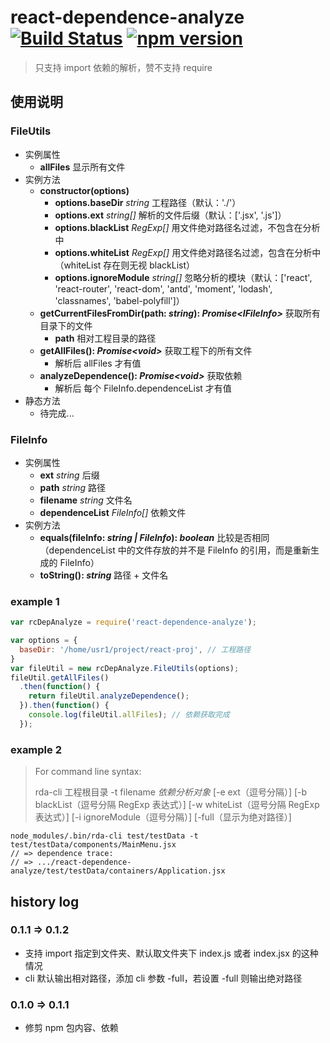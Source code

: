 # react-dependence-analyze [![Build Status](https://travis-ci.org/LPegasus/react-dependence-analyze.svg?branch=master)](https://travis-ci.org/LPegasus/react-dependence-analyze) [![npm version](https://badge.fury.io/js/react-dependence-analyze.svg)](https://badge.fury.io/js/react-dependence-analyze)

> 只支持 import 依赖的解析，赞不支持 require

## 使用说明

### FileUtils

* 实例属性
  * **allFiles** 显示所有文件
* 实例方法
  * **constructor(options)**
    * **options.baseDir** _string_ 工程路径（默认：'./'）
    * **options.ext** _string[]_ 解析的文件后缀（默认：['.jsx', '.js']）
    * **options.blackList** _RegExp[]_ 用文件绝对路径名过滤，不包含在分析中
    * **options.whiteList** _RegExp[]_ 用文件绝对路径名过滤，包含在分析中（whiteList 存在则无视 blackList）
    * **options.ignoreModule** _string[]_ 忽略分析的模块（默认：['react', 'react-router', 'react-dom', 'antd', 'moment', 'lodash', 'classnames', 'babel-polyfill']）
  * **getCurrentFilesFromDir(path: _string_): _Promise\<IFileInfo>_**  获取所有目录下的文件
    * **path** 相对工程目录的路径
  * **getAllFiles(): _Promise\<void>_** 获取工程下的所有文件
    * 解析后 allFiles 才有值
  * **analyzeDependence(): _Promise\<void>_** 获取依赖
    * 解析后 每个 FileInfo.dependenceList 才有值
* 静态方法
  * 待完成...

### FileInfo

* 实例属性
  * **ext** _string_    后缀
  * **path** _string_   路径
  * **filename** _string_    文件名
  * **dependenceList** _FileInfo[]_    依赖文件
* 实例方法
  * **equals(fileInfo: _string | FileInfo_): _boolean_** 比较是否相同（dependenceList 中的文件存放的并不是 FileInfo 的引用，而是重新生成的 FileInfo）
  * **toString(): _string_** 路径 + 文件名

### example 1

``` js
var rcDepAnalyze = require('react-dependence-analyze');

var options = {
  baseDir: '/home/usr1/project/react-proj', // 工程路径
}
var fileUtil = new rcDepAnalyze.FileUtils(options);
fileUtil.getAllFiles()
  .then(function() {
    return fileUtil.analyzeDependence();
  }).then(function() {
    console.log(fileUtil.allFiles); // 依赖获取完成
  });
```

### example 2

> For command line syntax:
>
> ​rda-cli 工程根目录 -t filename _依赖分析对象_  \[-e ext（逗号分隔）]  \[-b blackList（逗号分隔 RegExp 表达式）]  \[-w whiteList（逗号分隔 RegExp 表达式）]  \[-i ignoreModule（逗号分隔）]  \[-full（显示为绝对路径）]

``` shell
node_modules/.bin/rda-cli test/testData -t test/testData/components/MainMenu.jsx
// => dependence trace:
// => .../react-dependence-analyze/test/testData/containers/Application.jsx
```


## history log

### 0.1.1 => 0.1.2

* 支持 import 指定到文件夹、默认取文件夹下 index.js 或者 index.jsx 的这种情况
* cli 默认输出相对路径，添加 cli 参数 -full，若设置 -full 则输出绝对路径

### 0.1.0 => 0.1.1

* 修剪 npm 包内容、依赖